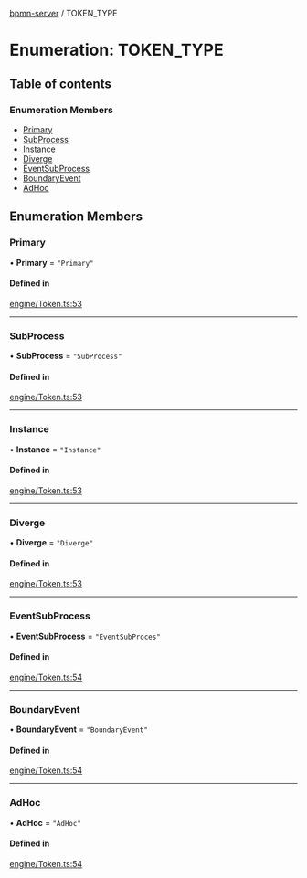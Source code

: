 [bpmn-server](../readme.md) / TOKEN\_TYPE

# Enumeration: TOKEN\_TYPE

## Table of contents

### Enumeration Members

- [Primary](TOKEN_TYPE.md#primary)
- [SubProcess](TOKEN_TYPE.md#subprocess)
- [Instance](TOKEN_TYPE.md#instance)
- [Diverge](TOKEN_TYPE.md#diverge)
- [EventSubProcess](TOKEN_TYPE.md#eventsubprocess)
- [BoundaryEvent](TOKEN_TYPE.md#boundaryevent)
- [AdHoc](TOKEN_TYPE.md#adhoc)

## Enumeration Members

### Primary

• **Primary** = ``"Primary"``

#### Defined in

[engine/Token.ts:53](https://github.com/bpmnServer/bpmn-server/blob/40582af/src/engine/Token.ts#L53)

___

### SubProcess

• **SubProcess** = ``"SubProcess"``

#### Defined in

[engine/Token.ts:53](https://github.com/bpmnServer/bpmn-server/blob/40582af/src/engine/Token.ts#L53)

___

### Instance

• **Instance** = ``"Instance"``

#### Defined in

[engine/Token.ts:53](https://github.com/bpmnServer/bpmn-server/blob/40582af/src/engine/Token.ts#L53)

___

### Diverge

• **Diverge** = ``"Diverge"``

#### Defined in

[engine/Token.ts:53](https://github.com/bpmnServer/bpmn-server/blob/40582af/src/engine/Token.ts#L53)

___

### EventSubProcess

• **EventSubProcess** = ``"EventSubProces"``

#### Defined in

[engine/Token.ts:54](https://github.com/bpmnServer/bpmn-server/blob/40582af/src/engine/Token.ts#L54)

___

### BoundaryEvent

• **BoundaryEvent** = ``"BoundaryEvent"``

#### Defined in

[engine/Token.ts:54](https://github.com/bpmnServer/bpmn-server/blob/40582af/src/engine/Token.ts#L54)

___

### AdHoc

• **AdHoc** = ``"AdHoc"``

#### Defined in

[engine/Token.ts:54](https://github.com/bpmnServer/bpmn-server/blob/40582af/src/engine/Token.ts#L54)
